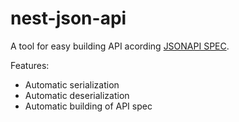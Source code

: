# nest-json-api
A tool for easy building API acording [JSONAPI SPEC](https://jsonapi.org/).

Features:
* Automatic serialization
* Automatic deserialization
* Automatic building of API spec
